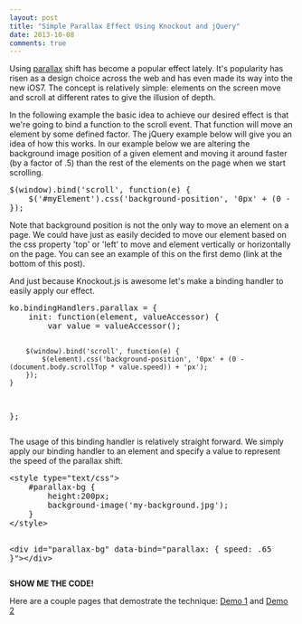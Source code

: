 ```yaml
---
layout: post
title: "Simple Parallax Effect Using Knockout and jQuery"
date: 2013-10-08
comments: true
---
```

<p>Using <a href="http://en.wikipedia.org/wiki/Parallax">parallax</a> shift has become a popular effect lately. It's popularity has risen as a design choice across the web and has even made its way into the new iOS7. The concept is relatively simple: elements on the screen move and scroll at different rates to give the illusion of depth.&nbsp;</p>

<!--more-->

<p>In the following example the basic idea to achieve our desired effect is that we're going to bind a function to the scroll event. That function will move an element by some defined factor. The jQuery example below will give you an idea of how this works. In our example below we are altering the background image position of a given element and moving it around faster (by a factor of .5) than the rest of the elements on the page when we start scrolling.&nbsp;</p>
<pre class="prettyprint linenums">$(window).bind('scroll', function(e) {
    $('#myElement').css('background-position', '0px' + (0 - (document.body.scrollTop * .5)) + 'px');
});</pre>
<p>Note that background position is not the only way to move an element on a page. We could have just as easily decided to move our element based on the css property 'top' or 'left' to move and element vertically or horizontally on the page. You can see an example of this on the first demo (link at the bottom of this post).&nbsp;</p>
<p>And just because Knockout.js is awesome let's make a binding handler to easily apply our effect.</p>
<pre class="prettyprint linenums">ko.bindingHandlers.parallax = {
    init: function(element, valueAccessor) {
        var value = valueAccessor();

        $(window).bind('scroll', function(e) {
            $(element).css('background-position', '0px' + (0 - (document.body.scrollTop * value.speed)) + 'px');
        });
    }
};</pre>
<p>The usage of this binding handler is relatively straight forward. We simply apply our binding handler to an element and specify a value to represent the speed of the parallax shift.&nbsp;</p>
<pre class="prettyprint linenums">&lt;style type="text/css"&gt;
    #parallax-bg {
        height:200px;
        background-image('my-background.jpg');
    }
&lt;/style&gt;

&lt;div id="parallax-bg" data-bind="parallax: { speed: .65 }"&gt;&lt;/div&gt;</pre>
<p><strong>SHOW ME THE CODE!</strong></p>
<p>Here are a couple pages that demostrate the technique:&nbsp;<a href="/assets/images/blog/parallax/parallax_demo.html">Demo 1</a> and <a href="/assets/images/blog/parallax/parallax_demo_1.html">Demo 2</a></p>
